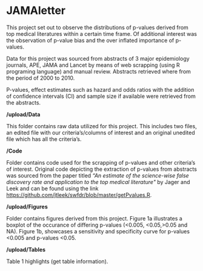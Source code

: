 # JAMAletter
This project set out to observe the distributions of p-values derived from top medical literatures within a certain time frame.
Of additional interest was the observation of p-value bias and the over inflated importance of p-values.

Data for this project was sourced from abstracts of 3 major epidemiology journals, APE, JAMA and Lancet by means of web scrapping (using R programing language) and manual review. Abstracts retrieved where from the period of 2000 to 2010.

P-values, effect estimates such as hazard and odds ratios with the addition of confidence intervals (CI) and sample size if available were retrieved from the abstracts.

**/upload/Data**

This folder contains raw data utilized for this project.
This includes two files, an edited file with our criteria’s/columns of interest and an original unedited file which has all the criteria’s.

**/Code**

Folder contains code used for the scrapping of p-values and other criteria’s of interest. Original code depicting the extraction of p-values from abstracts was sourced from the paper titled *“An estimate of the science-wise false discovery rate and application to the top medical literature"*  by Jager and Leek and can be found using the link https://github.com/jtleek/swfdr/blob/master/getPvalues.R.

**/upload/Figures**

 Folder contains figures derived from this project. Figure 1a illustrates a boxplot of the occurance of differing p-values (<0.005, <0.05,>0.05 and NA). Figure 1b, showcases a sensitivity and specificity curve for p-values <0.005 and p-values <0.05. 
 
**/upload/Tables**

Table 1 highlights (get table information).



